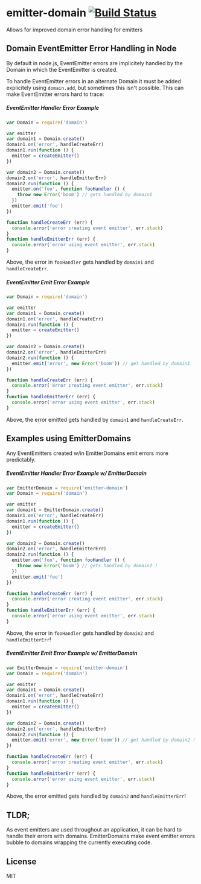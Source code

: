 # emitter-domain [![Build Status](https://travis-ci.org/tjmehta/emitter-domain.svg?branch=master)](https://travis-ci.org/tjmehta/emitter-domain)
Allows for improved domain error handling for emitters

## Domain EventEmitter Error Handling in Node
By default in node.js, EventEmitter errors are implicitely handled by the Domain in which the EventEmitter is created.

To handle EventEmitter errors in an alternate Domain it must be added explicitely using `domain.add`, but sometimes this isn't possible. This can make EventEmitter errors hard to trace:
##### EventEmitter Handler Error Example
```js
var Domain = require('domain')

var emitter
var domain1 = Domain.create()
domain1.on('error', handleCreateErr)
domain1.run(function () {
  emitter = createEmitter()
})

var domain2 = Domain.create()
domain2.on('error', handleEmitterErr)
domain2.run(function () {
  emitter.on('foo', function fooHandler () {
    throw new Error('boom') // gets handled by domain1
  })
  emitter.emit('foo')
})

function handleCreateErr (err) {
  console.error('error creating event emitter', err.stack)
}
function handleEmitterErr (err) {
  console.error('error using event emitter', err.stack)
}
```
Above, the error in `fooHandler` gets handled by `domain1` and `handleCreateErr`.
##### EventEmitter Emit Error Example
```js
var Domain = require('domain')

var emitter
var domain1 = Domain.create()
domain1.on('error', handleCreateErr)
domain1.run(function () {
  emitter = createEmitter()
})

var domain2 = Domain.create()
domain2.on('error', handleEmitterErr)
domain2.run(function () {
  emitter.emit('error', new Error('boom')) // get handled by domain1
})

function handleCreateErr (err) {
  console.error('error creating event emitter', err.stack)
}
function handleEmitterErr (err) {
  console.error('error using event emitter', err.stack)
}
```
Above, the error emitted gets handled by `domain1` and `handleCreateErr`.


## Examples using EmitterDomains
Any EventEmitters created w/in EmitterDomains emit errors more predictably.
##### EventEmitter Handler Error Example w/ EmitterDomain
```js
var EmitterDomain = require('emitter-domain')
var Domain = require('domain')

var emitter
var domain1 = EmitterDomain.create()
domain1.on('error', handleCreateErr)
domain1.run(function () {
  emitter = createEmitter()
})

var domain2 = Domain.create()
domain2.on('error', handleEmitterErr)
domain2.run(function () {
  emitter.on('foo', function fooHandler () {
    throw new Error('boom') // gets handled by domain2 !
  })
  emitter.emit('foo')
})

function handleCreateErr (err) {
  console.error('error creating event emitter', err.stack)
}
function handleEmitterErr (err) {
  console.error('error using event emitter', err.stack)
}
```
Above, the error in `fooHandler` gets handled by `domain2` and `handleEmitterErr`!
##### EventEmitter Emit Error Example w/ EmitterDomain
```js
var EmitterDomain = require('emitter-domain')
var Domain = require('domain')

var emitter
var domain1 = Domain.create()
domain1.on('error', handleCreateErr)
domain1.run(function () {
  emitter = createEmitter()
})

var domain2 = Domain.create()
domain2.on('error', handleEmitterErr)
domain2.run(function () {
  emitter.emit('error', new Error('boom')) // get handled by domain2 !
})

function handleCreateErr (err) {
  console.error('error creating event emitter', err.stack)
}
function handleEmitterErr (err) {
  console.error('error using event emitter', err.stack)
}
```
Above, the error emitted gets handled by `domain2` and `handleEmitterErr`!

## TLDR;

As event emitters are used throughout an application, it can be hard to handle their errors with domains. EmitterDomains make event emitter errors bubble to domains wrapping the currently executing code.

## License
MIT
